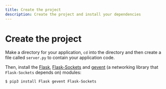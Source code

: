 ```yaml
---
title: Create the project
description: Create the project and install your dependencies
---
```


# Create the project

Make a directory for your application, `cd` into the directory and then create a file called `server.py` to contain your application code.

Then, install the [Flask](http://flask.pocoo.org/), [Flask-Sockets](https://www.npmjs.com/package/express-ws) and [gevent](https://pypi.org/project/gevent/) (a networking library that `Flask-Sockets` depends on) modules:

```sh
$ pip3 install Flask gevent Flask-Sockets
```
